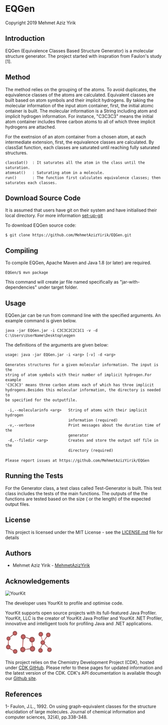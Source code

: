# EQGen

Copyright 2019 Mehmet Aziz Yirik

## Introduction

EQGen (Equivalence Classes Based Structure Generator) is a molecular structure generator. The project started with inspration from Faulon's study [1].

## Method

The method relies on the grouping of the atoms. To avoid duplicates, the equivalence classes of the atoms are calculated. Equivalent classes are built based on atom symbols and their implicit hydrogens. By taking the molecular information of the input atom container, first, the initial atomc ontainer is built. The molecular information is a String including atom and implicit hydrogen information. For instance, "C3C3C3" means the initial atom container includes three carbon atoms to all of which three implicit hydrogens are attached. 

For the exetnsion of an atom container from a chosen atom, at each intermediate extension, first, the equivalence classes are calculated. By classSat function, each classes are saturated until reaching fully saturated structures.

```
classSat()  : It saturates all the atom in the class until the saturation.
atomsat()   : Saturating atom in a molecule.
run()       : The function first calculates equivalence classes; then saturates each classes.
```

## Download Source Code

It is assumed that users have git on their system and have initialised their local directory. For more information [set-up-git](https://help.github.com/articles/set-up-git/ )

To download EQGen source code:

```
$ git clone https://github.com/MehmetAzizYirik/EQGen.git
```
## Compiling

To compile EQGen, Apache Maven and Java 1.8 (or later) are required.
```
EQGen/$ mvn package
```
This command will create jar file named specifically as "jar-with-dependencies" under target folder.

## Usage

EQGen.jar can be run from command line with the specified arguments. An example command is given below.

```
java -jar EQGen.jar -i C3C3C2C2C1C1 -v -d C:\Users\UserName\Desktop\eqgen
```

The definitions of the arguments are given below:

```
usage: java -jar EQGen.jar -i <arg> [-v] -d <arg>

Generates structures for a given molecular information. The input is the
string of atom symbols with their number of implicit hydrogen.For example
'C3C3C3' means three carbon atoms each of which has three implicit
hydrogens.Besides this molecular information, the directory is needed to
be specified for the outputfile.

 -i,--molecularinfo <arg>   String of atoms with their implicit hydrogen
                            information (required)
 -v,--verbose               Print messages about the duration time of the
                            generator
 -d,--filedir <arg>         Creates and store the output sdf file in the
                            directory (required)

Please report issues at https://github.com/MehmetAzizYirik/EQGen
```

## Running the Tests

For the Generator class, a test class called Test-Generator is built. This test class includes the tests of the main functions. The outputs of the the functions are tested based on the size ( or the length) of the expected output files. 

## License
This project is licensed under the MIT License - see the [LICENSE.md](https://github.com/MehmetAzizYirik/EQGen/blob/master/LICENSE) file for details

## Authors

 - Mehmet Aziz Yirik - [MehmetAzizYirik](https://github.com/MehmetAzizYirik)
 
## Acknowledgements
![YourKit](https://camo.githubusercontent.com/97fa03cac759a772255b93c64ab1c9f76a103681/68747470733a2f2f7777772e796f75726b69742e636f6d2f696d616765732f796b6c6f676f2e706e67)

The developer uses YourKit to profile and optimise code.

YourKit supports open source projects with its full-featured Java Profiler. YourKit, LLC is the creator of YourKit Java Profiler and YourKit .NET Profiler, innovative and intelligent tools for profiling Java and .NET applications.

![cdk](https://github.com/MehmetAzizYirik/HMD/blob/master/cdk.png)

This project relies on the Chemistry Development Project (CDK), hosted under [CDK GitHub](http://cdk.github.io/). Please refer to these pages for updated information and the latest version of the CDK. CDK's API documentation is available though our [Github site](http://cdk.github.io/cdk/).

## References

1- Faulon, J.L., 1992. On using graph-equivalent classes for the structure elucidation of large molecules. Journal of chemical information and computer sciences, 32(4), pp.338-348.

